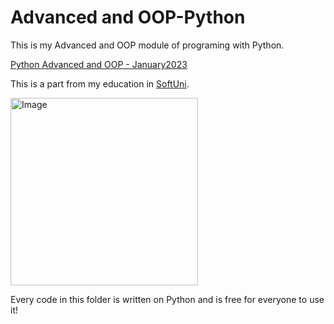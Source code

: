 # Advanced and OOP-Python

This is my Advanced and OOP module of programing with Python.

[Python Advanced and OOP - January2023](https://softuni.bg/modules/74/python-advanced/1382)

This is a part from my education in [SoftUni](https://about.softuni.bg/). 

<img alt='Image' width="300px" src="https://softuni.bg/Content/images/open-graph/university-default-og.png"/>


Every code in this folder is written on Python and is free for everyone to use it!
